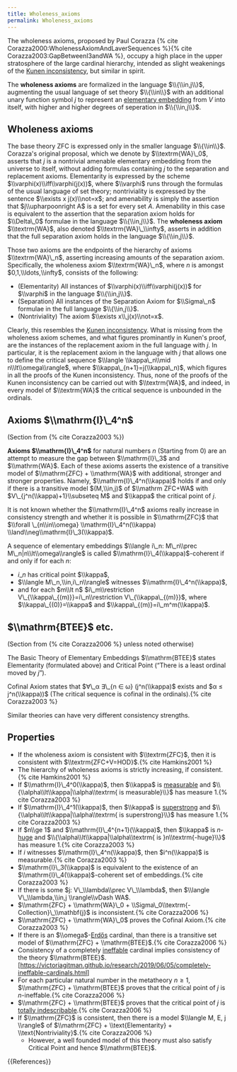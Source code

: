 ```yaml
---
title: Wholeness_axioms
permalink: Wholeness_axioms
---
```


The wholeness axioms, proposed by Paul Corazza {% cite Corazza2000:WholenessAxiomAndLaverSequences %}{% cite Corazza2003:GapBetweenI3andWA %}, occupy a
high place in the upper stratosphere of the large cardinal
hierarchy, intended as slight weakenings of the [Kunen inconsistency](Kunen_inconsistency "Kunen inconsistency"), but similar in spirit.

The **wholeness axioms** are formalized in the language $\\{\\in,j\\}$, augmenting the usual language of set theory $\\{\\in\\}$ with an additional unary function symbol $j$ to represent an [elementary embedding](Elementary_embedding "Elementary embedding") from $V$ into itself, with higher and higher degrees of seperation in $\\{\\in,j\\}$.

## Wholeness axioms

The base theory ZFC is expressed only in the smaller language $\\{\\in\\}$. Corazza's original proposal, which we denote by $\\textrm{WA}\_0$, asserts that $j$ is a nontrivial amenable elementary embedding from the universe to itself, without adding formulas containing $j$ to the separation and replacement axioms. Elementarity is expressed by the scheme $\\varphi(x)\\iff\\varphi(j(x))$, where $\\varphi$ runs through the formulas of the usual language of set theory; nontriviality is expressed by the sentence $\\exists x j(x)\\not=x$; and amenability is simply the assertion that $j\\upharpoonright A$ is a set for every set $A$. Amenability in this case is equivalent to the assertion that the separation axiom holds for $\\Delta\_0$ formulae in the language $\\{\\in,j\\}$. The **wholeness axiom** $\\textrm{WA}$, also denoted $\\textrm{WA}\_\\infty$, asserts in addition that the full separation axiom holds in the language $\\{\\in,j\\}$.

Those two axioms are the endpoints of the hierarchy of axioms $\\textrm{WA}\_n$, asserting increasing amounts of the separation axiom. Specifically, the wholeness axiom $\\textrm{WA}\_n$, where $n$ is amongst $0,1,\\ldots,\\infty$, consists of the following:

-   (Elementarity) All instances of $\\varphi(x)\\iff\\varphi(j(x))$ for $\\varphi$ in the language $\\{\\in,j\\}$.
-   (Separation) All instances of the Separation Axiom for $\\Sigma\_n$ formulae in the full language $\\{\\in,j\\}$.
-   (Nontriviality) The axiom $\\exists x\\,j(x)\\not=x$.

Clearly, this resembles the [Kunen inconsistency](Kunen_inconsistency "Kunen inconsistency"). What is missing from the wholeness axiom schemes, and what figures prominantly in Kunen's
proof, are the instances of the replacement axiom in the full language with $j$.  In particular, it is the replacement axiom in the language with $j$ that allows one to define the critical sequence $\\langle \\kappa\_n\\mid n\\lt\\omega\\rangle$, where $\\kappa\_{n+1}=j(\\kappa\_n)$, which figures in all the proofs of the Kunen inconsistency. Thus, none of the proofs of the Kunen inconsistency can be carried out with $\\textrm{WA}$, and indeed, in every model of $\\textrm{WA}$ the critical sequence is unbounded in the ordinals.

## Axioms **$\\mathrm{I}\_4^n$**

(Section from {% cite Corazza2003 %})

**Axioms $\\mathrm{I}\_4^n$** for natural numbers $n$ (Starting from $0$) are an attempt to measure the gap between $\\mathrm{I}\_3$ and $\\mathrm{WA}$. Each of these axioms asserts the existence of a transitive model of $\\mathrm{ZFC} + \\mathrm{WA}$ with additional, stronger and stronger properties. Namely, $\\mathrm{I}\_4^n(\\kappa)$ holds if and only if there is a transitive model $(M,\\in,j)$ of $\\mathrm ZFC+WA$ with $V\_{j^n(\\kappa)+1}\\subseteq M$ and $\\kappa$ the critical point of $j$.

It is not known whether the $\\mathrm{I}\_4^n$ axioms really increase in consistency strength and whether it is possible in $\\mathrm{ZFC}$ that $\\forall \_{n\\in\\omega} \\mathrm{I}\_4^n(\\kappa) \\land\\neg\\mathrm{I}\_3(\\kappa)$.

A sequence of elementary embeddings $\\langle i\_n: M\_n\\prec M\_n|n\\lt\\omega\\rangle$ is called $\\mathrm{I}\_4(\\kappa)$-coherent if and only if for each $n$:
-   $i\_n$ has critical point $\\kappa$,
-   $\\langle M\_n,\\in,i\_n\\rangle$ witnesses $\\mathrm{I}\_4^n(\\kappa)$,
-   and for each $m\\lt n$ $i\_m\\restriction V\_{\\kappa\_{(m)}}=i\_n\\restriction V\_{\\kappa\_{(m)}}$, where $\\kappa\_{(0)}=\\kappa$ and $\\kappa\_{(m)}=i\_m^m(\\kappa)$.

## $\\mathrm{BTEE}$ etc.

(Section from {% cite Corazza2006 %} unless noted otherwise)

The Basic Theory of Elementary Embeddings $\\mathrm{BTEE}$ states Elementarity (formulated above) and Critical Point (“There is a least ordinal moved by $j$”).

Cofinal Axiom states that $∀\_α ∃\_{n ∈ ω} (j^n(\\kappa)$ exists and $α ≤ j^n(\\kappa))$ (The critical sequence is cofinal in the ordinals).{% cite Corazza2003 %}

Similar theories can have very different consistency strengths.

## Properties
-   If the wholeness axiom is consistent with $\\textrm{ZFC}$, then it is consistent with $\\textrm{ZFC+V=HOD}$.{% cite Hamkins2001 %}
-   The hierarchy of wholeness axioms is strictly increasing, if consistent.{% cite Hamkins2001 %}
-   If $\\mathrm{I}\_4^0(\\kappa)$, then $\\kappa$ is [measurable](Measurable "Measurable") and $\\{\\alpha\\lt\\kappa|\\alpha\\textrm{ is measurable}\\}$ has measure 1.{% cite Corazza2003 %}
-   If $\\mathrm{I}\_4^1(\\kappa)$, then $\\kappa$ is [superstrong](Superstrong "Superstrong") and $\\{\\alpha\\lt\\kappa|\\alpha\\textrm{ is superstrong}\\}$ has measure 1.{% cite Corazza2003 %}
-   If $n\\ge 1$ and $\\mathrm{I}\_4^{n+1}(\\kappa)$, then $\\kappa$ is $n$-[huge](Huge "Huge") and $\\{\\alpha\\lt\\kappa|\\alpha\\textrm{ is }n\\textrm{-huge}\\}$ has measure 1.{% cite Corazza2003 %}
-   If $i$ witnesses $\\mathrm{I}\_4^n(\\kappa)$, then $i^n(\\kappa)$ is measurable.{% cite Corazza2003 %}
-   $\\mathrm{I}\_3(\\kappa)$ is equivalent to the existence of an $\\mathrm{I}\_4(\\kappa)$-coherent set of embeddings.{% cite Corazza2003 %}
-   If there is some $j: V\_\\lambda\\prec V\_\\lambda$, then $\\langle V\_\\lambda,\\in,j \\rangle\\vDash WA$.
-   $\\mathrm{ZFC} + \\mathrm{WA}\_0 + \\Sigma\_0\\textrm{-Collection}\_\\mathbf{j}$ is inconsistent.{% cite Corazza2006 %}
-   $\\mathrm{ZFC} + \\mathrm{WA}\_0$ proves the Cofinal Axiom.{% cite Corazza2003 %}
-   If there is an $\\omega$-[Erdős](Erdos "Erdos") cardinal, than there is a transitive set model of $\\mathrm{ZFC} + \\mathrm{BTEE}$.{% cite Corazza2006 %}
-   Consistency of a completely [ineffable](Ineffable "Ineffable") cardinal implies consistency of the theory $\\mathrm{BTEE}$.[https://victoriagitman.github.io/research/2019/06/05/completely-ineffable-cardinals.html]
-   For each particular natural number in the metatheory $n ≥ 1$, $\\mathrm{ZFC} + \\mathrm{BTEE}$ proves that the critical point of $j$ is $n$-ineffable.{% cite Corazza2006 %}
-   $\\mathrm{ZFC} + \\mathrm{BTEE}$ proves that the critical point of $j$ is [totally indescribable](Indescribable "Indescribable").{% cite Corazza2006 %}
-   If $\\mathrm{ZFC}$ is consistent, then there is a model $\\langle M, E, j \\rangle$ of $\\mathrm{ZFC} + \\text{Elementarity} + \\text{Nontriviality}$.{% cite Corazza2006 %}
    -   However, a well founded model of this theory must also satisfy Critical Point and hence $\\mathrm{BTEE}$.

{{References}}

